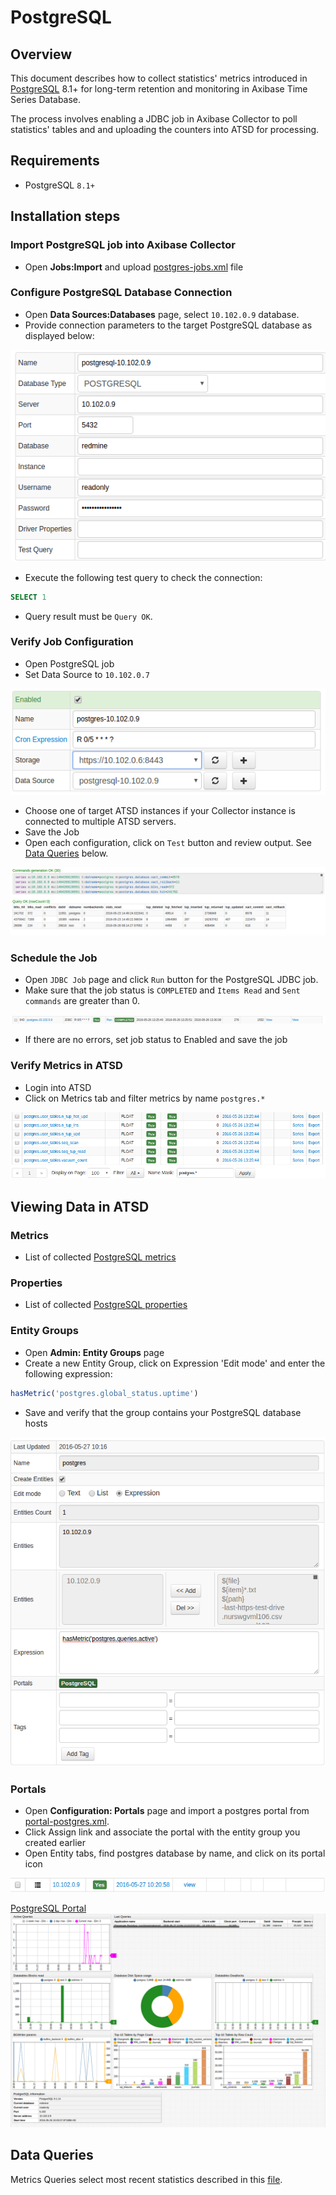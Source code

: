 # PostgreSQL

## Overview
This document describes how to collect statistics' metrics introduced in [PostgreSQL](http://www.mysql.com/) 8.1+ for long-term retention and monitoring in Axibase Time Series Database.

The process involves enabling a JDBC job in Axibase Collector to poll statistics' tables and and uploading the counters into ATSD for processing.

## Requirements

- PostgreSQL `8.1+`

## Installation steps


### Import PostgreSQL job into Axibase Collector

* Open **Jobs:Import** and upload [postgres-jobs.xml](postgres-jobs.xml) file

### Configure PostgreSQL Database Connection

* Open **Data Sources:Databases** page, select `10.102.0.9` database.
* Provide connection parameters to the target PostgreSQL database as displayed below:

![](images/postgres-datasource.png)

* Execute the following test query to check the connection:

```SQL
SELECT 1
```
* Query result must be `Query OK`.

### Verify Job Configuration

* Open PostgreSQL job
* Set Data Source to `10.102.0.7`

![](images/postgres-jdbc-job.png)

* Choose one of target ATSD instances if your Collector instance is connected to multiple ATSD servers.
* Save the Job
* Open each configuration, click on `Test` button and review output. See [Data Queries](#data-queries) below.

![](images/test_result.png)

### Schedule the Job

* Open `JDBC Job` page and click `Run` button for the PostgreSQL JDBC job.
* Make sure that the job status is `COMPLETED` and `Items Read` and `Sent commands` are greater than 0.

![](images/test_run.png)

* If there are no errors, set job status to Enabled and save the job

### Verify Metrics in ATSD

* Login into ATSD
* Click on Metrics tab and filter metrics by name `postgres.*`

![](images/postgres-metrics.png)

## Viewing Data in ATSD

### Metrics

* List of collected [PostgreSQL metrics](metric-list.md)

### Properties

* List of collected [PostgreSQL properties](properties-list.md)

### Entity Groups

* Open **Admin: Entity Groups** page
* Create a new Entity Group, click on Expression 'Edit mode' and enter the following expression:

```javascript
hasMetric('postgres.global_status.uptime')
```

* Save and verify that the group contains your PostgreSQL database hosts

![](images/postgres-entity-group.png)

### Portals

* Open **Configuration: Portals** page and import a postgres portal from [portal-postgres.xml](portal-postgres.xml).
* Click Assign link and associate the portal with the entity group you created earlier
* Open Entity tabs, find postgres database by name, and click on its portal icon

![](images/postgres-portal-icon.png)

[PostgreSQL Portal](http://apps.axibase.com/chartlab/faf6be23)
![](images/postgres-portal.png)


## Data Queries

Metrics Queries select most recent statistics described in this [file](data-queries.md).


